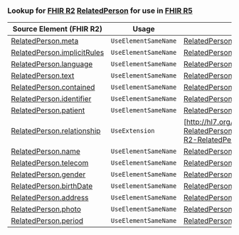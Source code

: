 ### Lookup for [FHIR R2](https://hl7.org/fhir/DSTU2/) [RelatedPerson](https://hl7.org/fhir/DSTU2/RelatedPerson.html) for use in [FHIR R5](https://hl7.org/fhir/R5/)

| Source Element (FHIR R2) | Usage | Target |
| -------------- | ----- | ------ |
| [RelatedPerson.meta](https://hl7.org/fhir/DSTU2/RelatedPerson.html#resource) | `UseElementSameName` | [RelatedPerson.meta](https://hl7.org/fhir/R5/RelatedPerson.html#resource) |
| [RelatedPerson.implicitRules](https://hl7.org/fhir/DSTU2/RelatedPerson.html#resource) | `UseElementSameName` | [RelatedPerson.implicitRules](https://hl7.org/fhir/R5/RelatedPerson.html#resource) |
| [RelatedPerson.language](https://hl7.org/fhir/DSTU2/RelatedPerson.html#resource) | `UseElementSameName` | [RelatedPerson.language](https://hl7.org/fhir/R5/RelatedPerson.html#resource) |
| [RelatedPerson.text](https://hl7.org/fhir/DSTU2/RelatedPerson.html#resource) | `UseElementSameName` | [RelatedPerson.text](https://hl7.org/fhir/R5/RelatedPerson.html#resource) |
| [RelatedPerson.contained](https://hl7.org/fhir/DSTU2/RelatedPerson.html#resource) | `UseElementSameName` | [RelatedPerson.contained](https://hl7.org/fhir/R5/RelatedPerson.html#resource) |
| [RelatedPerson.identifier](https://hl7.org/fhir/DSTU2/RelatedPerson.html#resource) | `UseElementSameName` | [RelatedPerson.identifier](https://hl7.org/fhir/R5/RelatedPerson.html#resource) |
| [RelatedPerson.patient](https://hl7.org/fhir/DSTU2/RelatedPerson.html#resource) | `UseElementSameName` | [RelatedPerson.patient](https://hl7.org/fhir/R5/RelatedPerson.html#resource) |
| [RelatedPerson.relationship](https://hl7.org/fhir/DSTU2/RelatedPerson.html#resource) | `UseExtension` | [http://hl7.org/fhir/1.0/StructureDefinition/extension-RelatedPerson.relationship](StructureDefinition-ext-R2-RelatedPerson.relationship.html) |
| [RelatedPerson.name](https://hl7.org/fhir/DSTU2/RelatedPerson.html#resource) | `UseElementSameName` | [RelatedPerson.name](https://hl7.org/fhir/R5/RelatedPerson.html#resource) |
| [RelatedPerson.telecom](https://hl7.org/fhir/DSTU2/RelatedPerson.html#resource) | `UseElementSameName` | [RelatedPerson.telecom](https://hl7.org/fhir/R5/RelatedPerson.html#resource) |
| [RelatedPerson.gender](https://hl7.org/fhir/DSTU2/RelatedPerson.html#resource) | `UseElementSameName` | [RelatedPerson.gender](https://hl7.org/fhir/R5/RelatedPerson.html#resource) |
| [RelatedPerson.birthDate](https://hl7.org/fhir/DSTU2/RelatedPerson.html#resource) | `UseElementSameName` | [RelatedPerson.birthDate](https://hl7.org/fhir/R5/RelatedPerson.html#resource) |
| [RelatedPerson.address](https://hl7.org/fhir/DSTU2/RelatedPerson.html#resource) | `UseElementSameName` | [RelatedPerson.address](https://hl7.org/fhir/R5/RelatedPerson.html#resource) |
| [RelatedPerson.photo](https://hl7.org/fhir/DSTU2/RelatedPerson.html#resource) | `UseElementSameName` | [RelatedPerson.photo](https://hl7.org/fhir/R5/RelatedPerson.html#resource) |
| [RelatedPerson.period](https://hl7.org/fhir/DSTU2/RelatedPerson.html#resource) | `UseElementSameName` | [RelatedPerson.period](https://hl7.org/fhir/R5/RelatedPerson.html#resource) |
